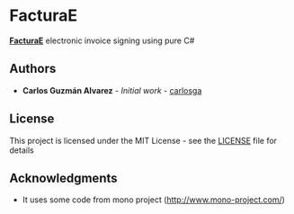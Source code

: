 # FacturaE

[**FacturaE**](http://www.facturae.gob.es/) electronic invoice signing using pure C#

## Authors

* **Carlos Guzmán Alvarez** - *Initial work* - [carlosga](https://gitlab.com/carlosga)

## License

This project is licensed under the MIT License - see the [LICENSE](LICENSE) file for details

## Acknowledgments

* It uses some code from mono project (http://www.mono-project.com/)
